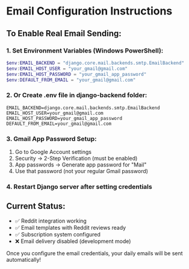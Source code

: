 # Email Configuration Instructions

## To Enable Real Email Sending:

### 1. Set Environment Variables (Windows PowerShell):
```powershell
$env:EMAIL_BACKEND = "django.core.mail.backends.smtp.EmailBackend"
$env:EMAIL_HOST_USER = "your_gmail@gmail.com"
$env:EMAIL_HOST_PASSWORD = "your_gmail_app_password"
$env:DEFAULT_FROM_EMAIL = "your_gmail@gmail.com"
```

### 2. Or Create .env file in django-backend folder:
```
EMAIL_BACKEND=django.core.mail.backends.smtp.EmailBackend
EMAIL_HOST_USER=your_gmail@gmail.com
EMAIL_HOST_PASSWORD=your_gmail_app_password
DEFAULT_FROM_EMAIL=your_gmail@gmail.com
```

### 3. Gmail App Password Setup:
1. Go to Google Account settings
2. Security → 2-Step Verification (must be enabled)
3. App passwords → Generate app password for "Mail"
4. Use that password (not your regular Gmail password)

### 4. Restart Django server after setting credentials

## Current Status:
- ✅ Reddit integration working
- ✅ Email templates with Reddit reviews ready
- ✅ Subscription system configured
- ❌ Email delivery disabled (development mode)

Once you configure the email credentials, your daily emails will be sent automatically!
